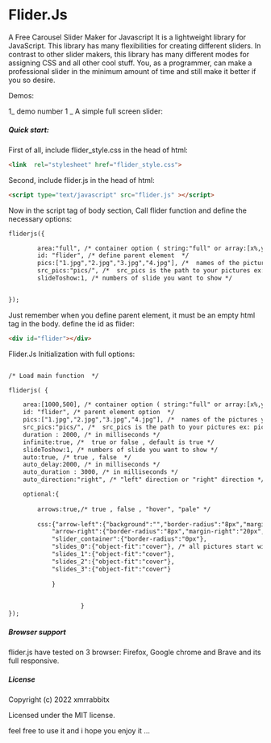 # Flider.Js 

A Free Carousel Slider Maker for Javascript It is a lightweight library for JavaScript. This library has many flexibilities for creating different sliders. In contrast to other slider makers, this library has many different modes for assigning CSS and all other cool stuff. You, as a programmer, can make a professional slider in the minimum amount of time and still make it better if you so desire.


Demos:

1_ demo number 1 _ A simple full screen slider: 


##### Quick start:

First of all, include flider_style.css in the head of html:

```html
<link  rel="stylesheet" href="flider_style.css">
```

Second, include flider.js in the head of html:

```html
<script type="text/javascript" src="flider.js" ></script>
```

Now in the script tag of body section, Call flider function and define the necessary options:

```html
fliderjs({

        area:"full", /* container option ( string:"full" or array:[x%,y%] )  */
        id: "flider", /* define parent element  */
        pics:["1.jpg","2.jpg","3.jpg","4.jpg"], /*  names of the pictures you want to put  */
        src_pics:"pics/", /*  src_pics is the path to your pictures ex: pics/  */
        slideToshow:1, /* numbers of slide you want to show */


});
```

Just remember when you define parent element, it must be an empty html tag in the body. define the id as flider:

```html
<div id="flider"></div>
```

Flider.Js Initialization with full options:

```html

/* Load main function  */

fliderjs( {

    area:[1000,500], /* container option ( string:"full" or array:[x%,y%] )  */
    id: "flider", /* parent element option  */
    pics:["1.jpg","2.jpg","3.jpg","4.jpg"], /*  names of the pictures you want to put  */
    src_pics:"pics/", /*  src_pics is the path to your pictures ex: pics/  */
    duration : 2000, /* in milliseconds */
    infinite:true, /*  true or false , default is true */
    slideToshow:1, /* numbers of slide you want to show */
    auto:true, /* true , false  */
    auto_delay:2000, /* in milliseconds */
    auto_duration : 3000, /* in milliseconds */
    auto_direction:"right", /* "left" direction or "right" direction */

    optional:{
        
        arrows:true,/* true , false , "hover", "pale" */
    
        css:{"arrow-left":{"background":"","border-radius":"8px","margin-left":"20px","padding":"1% 1%"},
            "arrow-right":{"border-radius":"8px","margin-right":"20px","padding":"1% 1%"},
            "slider_container":{"border-radius":"0px"},
            "slides_0":{"object-fit":"cover"}, /* all pictures start with 'slides_' and '0' is the begining of pic numbers  */
            "slides_1":{"object-fit":"cover"},
            "slides_2":{"object-fit":"cover"},
            "slides_3":{"object-fit":"cover"}
            
            }
        

                    }
});
```


##### Browser support

flider.js have tested on 3 browser: Firefox, Google chrome and Brave and its full responsive.



##### License

Copyright (c) 2022 xmrrabbitx

Licensed under the MIT license.

feel free to use it and i hope you enjoy it ...